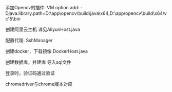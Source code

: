 添加Opencv的插件:
VM option add:
 -Djava.library.path=D:\app\opencv\build\java\x64;D:\app\opencv\build\x64\vc15\bin

创建阿里云主机
详见AliyunHost.java

配置代理:
SshManager

创建docker，下载镜像
DockerHost.java

创建数据库，并建库
导入sql文件

登录时，验证码通过验证

chromedriver与chrome版本对应


